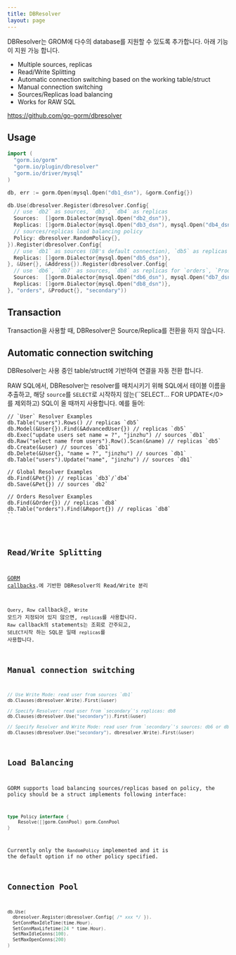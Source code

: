 ```yaml
---
title: DBResolver
layout: page
---
```


DBResolver는 GROM에 다수의 database를 지원할 수 있도록 추가합니다. 아래 기능이 지원 가능 합니다.

* Multiple sources, replicas
* Read/Write Splitting
* Automatic connection switching based on the working table/struct
* Manual connection switching
* Sources/Replicas load balancing
* Works for RAW SQL

https://github.com/go-gorm/dbresolver

## Usage

```go
import (
  "gorm.io/gorm"
  "gorm.io/plugin/dbresolver"
  "gorm.io/driver/mysql"
)

db, err := gorm.Open(mysql.Open("db1_dsn"), &gorm.Config{})

db.Use(dbresolver.Register(dbresolver.Config{
  // use `db2` as sources, `db3`, `db4` as replicas
  Sources:  []gorm.Dialector{mysql.Open("db2_dsn")},
  Replicas: []gorm.Dialector{mysql.Open("db3_dsn"), mysql.Open("db4_dsn")},
  // sources/replicas load balancing policy
  Policy: dbresolver.RandomPolicy{},
}).Register(dbresolver.Config{
  // use `db1` as sources (DB's default connection), `db5` as replicas for `User`, `Address`
  Replicas: []gorm.Dialector{mysql.Open("db5_dsn")},
}, &User{}, &Address{}).Register(dbresolver.Config{
  // use `db6`, `db7` as sources, `db8` as replicas for `orders`, `Product`
  Sources:  []gorm.Dialector{mysql.Open("db6_dsn"), mysql.Open("db7_dsn")},
  Replicas: []gorm.Dialector{mysql.Open("db8_dsn")},
}, "orders", &Product{}, "secondary"))
```

## Transaction

Transaction을 사용할 때, DBResolver은 Source/Replica를 전환을 하지 않습니다.

## Automatic connection switching

DBResolver는 사용 중인 table/struct에 기반하여 연결을 자동 전환 합니다.

RAW SQL에서, DBResolver는 resolver를 매치시키기 위해 SQL에서 테이블 이름을 추출하고, 해당 `source`를 `SELECT`로 시작하지 않는(``SELECT... FOR UPDATE</0>를 제외하고) SQL이 올 때까지 사용합니다. 예를 들어:  </p>

<pre><code class="go">// `User` Resolver Examples
db.Table("users").Rows() // replicas `db5`
db.Model(&User{}).Find(&AdvancedUser{}) // replicas `db5`
db.Exec("update users set name = ?", "jinzhu") // sources `db1`
db.Raw("select name from users").Row().Scan(&name) // replicas `db5`
db.Create(&user) // sources `db1`
db.Delete(&User{}, "name = ?", "jinzhu") // sources `db1`
db.Table("users").Update("name", "jinzhu") // sources `db1`

// Global Resolver Examples
db.Find(&Pet{}) // replicas `db3`/`db4`
db.Save(&Pet{}) // sources `db2`

// Orders Resolver Examples
db.Find(&Order{}) // replicas `db8`
db.Table("orders").Find(&Report{}) // replicas `db8`
``</pre>

## Read/Write Splitting

[GORM callbacks](https://gorm.io/docs/write_plugins.html).에 기반한 DBResolver의 Read/Write 분리

`Query`, `Row` callback은, `Write` 모드가 지정되어 있지 않으면, `replicas`를 사용합니다. `Raw` callback의 statements는 조회로 간주되고, `SELECT`시작 하는 SQL문 일때 `replicas`를 사용합니다.

## Manual connection switching

```go
// Use Write Mode: read user from sources `db1`
db.Clauses(dbresolver.Write).First(&user)

// Specify Resolver: read user from `secondary`'s replicas: db8
db.Clauses(dbresolver.Use("secondary")).First(&user)

// Specify Resolver and Write Mode: read user from `secondary`'s sources: db6 or db7
db.Clauses(dbresolver.Use("secondary"), dbresolver.Write).First(&user)
```

## Load Balancing

GORM supports load balancing sources/replicas based on policy, the policy should be a struct implements following interface:

```go
type Policy interface {
    Resolve([]gorm.ConnPool) gorm.ConnPool
}
```

Currently only the `RandomPolicy` implemented and it is the default option if no other policy specified.

## Connection Pool

```go
db.Use(
  dbresolver.Register(dbresolver.Config{ /* xxx */ }).
  SetConnMaxIdleTime(time.Hour).
  SetConnMaxLifetime(24 * time.Hour).
  SetMaxIdleConns(100).
  SetMaxOpenConns(200)
)
```
